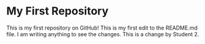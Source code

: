 # My First Repository

This is my first repository on GitHub!
This is my first edit to the README.md file.
I am writing anything to see the changes. 
This is a change by Student 2.
